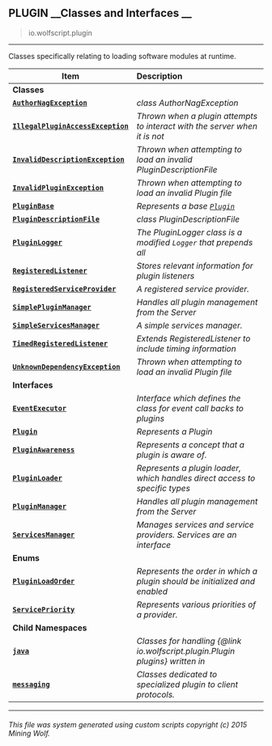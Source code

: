 ## PLUGIN __Classes and Interfaces __

>io.wolfscript.plugin

---

Classes specifically relating to loading software modules at runtime.

Item | Description   
--- | :--- 
__Classes__|
__[`AuthorNagException`](AuthorNagException.md)__ | _class AuthorNagException_ 
__[`IllegalPluginAccessException`](IllegalPluginAccessException.md)__ | _Thrown when a plugin attempts to interact with the server when it is not_ 
__[`InvalidDescriptionException`](InvalidDescriptionException.md)__ | _Thrown when attempting to load an invalid PluginDescriptionFile_ 
__[`InvalidPluginException`](InvalidPluginException.md)__ | _Thrown when attempting to load an invalid Plugin file_ 
__[`PluginBase`](PluginBase.md)__ | _Represents a base [`Plugin`](Plugin.md)_ 
__[`PluginDescriptionFile`](PluginDescriptionFile.md)__ | _class PluginDescriptionFile_ 
__[`PluginLogger`](PluginLogger.md)__ | _The PluginLogger class is a modified `Logger` that prepends all_ 
__[`RegisteredListener`](RegisteredListener.md)__ | _Stores relevant information for plugin listeners_ 
__[`RegisteredServiceProvider`](RegisteredServiceProvider.md)__ | _A registered service provider._ 
__[`SimplePluginManager`](SimplePluginManager.md)__ | _Handles all plugin management from the Server_ 
__[`SimpleServicesManager`](SimpleServicesManager.md)__ | _A simple services manager._ 
__[`TimedRegisteredListener`](TimedRegisteredListener.md)__ | _Extends RegisteredListener to include timing information_ 
__[`UnknownDependencyException`](UnknownDependencyException.md)__ | _Thrown when attempting to load an invalid Plugin file_ 
__Interfaces__|
__[`EventExecutor`](EventExecutor.md)__ | _Interface which defines the class for event call backs to plugins_ 
__[`Plugin`](Plugin.md)__ | _Represents a Plugin_ 
__[`PluginAwareness`](PluginAwareness.md)__ | _Represents a concept that a plugin is aware of._ 
__[`PluginLoader`](PluginLoader.md)__ | _Represents a plugin loader, which handles direct access to specific types_ 
__[`PluginManager`](PluginManager.md)__ | _Handles all plugin management from the Server_ 
__[`ServicesManager`](ServicesManager.md)__ | _Manages services and service providers. Services are an interface_ 
__Enums__|
__[`PluginLoadOrder`](PluginLoadOrder.md)__ | _Represents the order in which a plugin should be initialized and enabled_ 
__[`ServicePriority`](ServicePriority.md)__ | _Represents various priorities of a provider._ 
__Child Namespaces__|
__[`java`](java/0.md)__ | _Classes for handling {@link io.wolfscript.plugin.Plugin plugins} written in_ 
__[`messaging`](messaging/0.md)__ | _Classes dedicated to specialized plugin to client protocols._ 



---



###### This file was system generated using custom scripts copyright (c) 2015 Mining Wolf.
	

